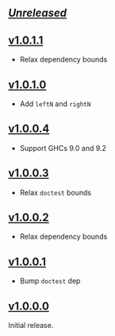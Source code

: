 ## [_Unreleased_](https://github.com/freckle/nonempty-zipper/compare/v1.0.1.1...main)

## [v1.0.1.1](https://github.com/freckle/nonempty-zipper/compare/v1.0.1.0...v1.0.1.1)

- Relax dependency bounds

## [v1.0.1.0](https://github.com/freckle/nonempty-zipper/compare/v1.0.0.4...v1.0.1.0)

- Add `leftN` and `rightN`

## [v1.0.0.4](https://github.com/freckle/nonempty-zipper/compare/v1.0.0.3...v1.0.0.4)

- Support GHCs 9.0 and 9.2

## [v1.0.0.3](https://github.com/freckle/nonempty-zipper/compare/v1.0.0.2...v1.0.0.3)

- Relax `doctest` bounds

## [v1.0.0.2](https://github.com/freckle/nonempty-zipper/compare/v1.0.0.1...v1.0.0.2)

- Relax dependency bounds

## [v1.0.0.1](https://github.com/freckle/nonempty-zipper/compare/v1.0.0.0...v1.0.0.1)

- Bump `doctest` dep

## [v1.0.0.0](https://github.com/freckle/nonempty-zipper/tree/v1.0.0.0)

Initial release.
